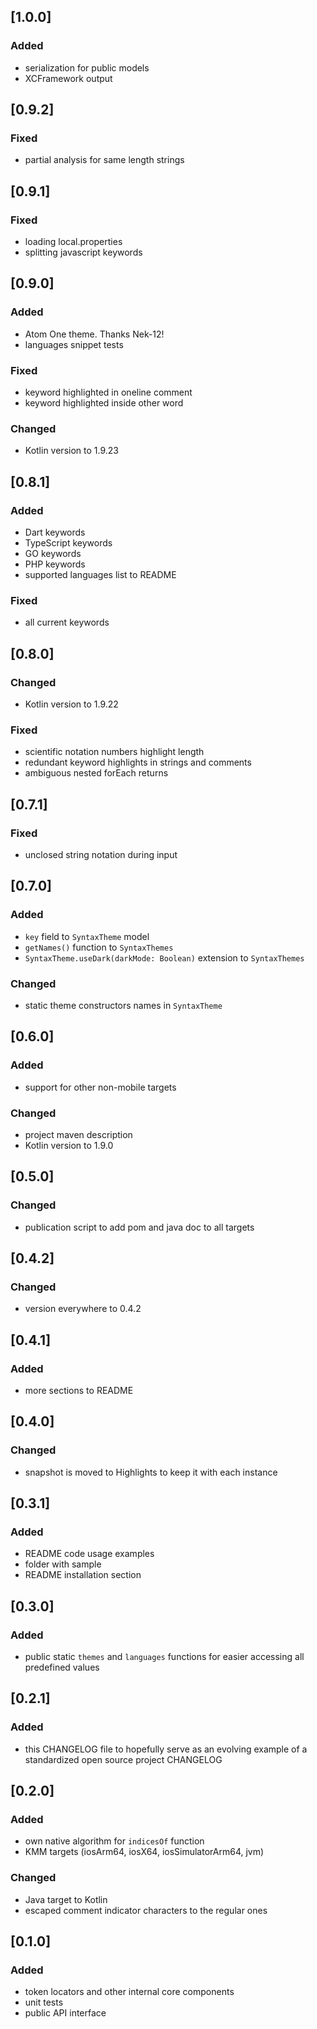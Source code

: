 ## [1.0.0]

### Added
- serialization for public models
- XCFramework output

## [0.9.2]

### Fixed
- partial analysis for same length strings

## [0.9.1]

### Fixed
- loading local.properties
- splitting javascript keywords

## [0.9.0]

### Added
- Atom One theme. Thanks Nek-12!
- languages snippet tests

### Fixed
- keyword highlighted in oneline comment
- keyword highlighted inside other word

### Changed
- Kotlin version to 1.9.23

## [0.8.1]

### Added
- Dart keywords
- TypeScript keywords
- GO keywords
- PHP keywords
- supported languages list to README

### Fixed
- all current keywords

## [0.8.0]

### Changed
- Kotlin version to 1.9.22

### Fixed
- scientific notation numbers highlight length
- redundant keyword highlights in strings and comments
- ambiguous nested forEach returns

## [0.7.1]

### Fixed
- unclosed string notation during input

## [0.7.0]

### Added
- `key` field to `SyntaxTheme` model
- `getNames()` function to `SyntaxThemes`
- `SyntaxTheme.useDark(darkMode: Boolean)` extension to `SyntaxThemes`

### Changed
- static theme constructors names in `SyntaxTheme`

## [0.6.0]

### Added
- support for other non-mobile targets

### Changed
- project maven description
- Kotlin version to 1.9.0

## [0.5.0]

### Changed
- publication script to add pom and java doc to all targets

## [0.4.2]

### Changed
- version everywhere to 0.4.2

## [0.4.1]

### Added
- more sections to README

## [0.4.0]

### Changed
- snapshot is moved to Highlights to keep it with each instance

## [0.3.1]

### Added
- README code usage examples
- folder with sample
- README installation section

## [0.3.0]

### Added
- public static `themes` and `languages` functions for easier accessing 
  all predefined values

## [0.2.1]

### Added
- this CHANGELOG file to hopefully serve as an evolving example of a
  standardized open source project CHANGELOG

## [0.2.0]

### Added
- own native algorithm for `indicesOf` function
- KMM targets (iosArm64, iosX64, iosSimulatorArm64, jvm)

### Changed
- Java target to Kotlin
- escaped comment indicator characters to the regular ones

## [0.1.0]

### Added
- token locators and other internal core components
- unit tests
- public API interface
